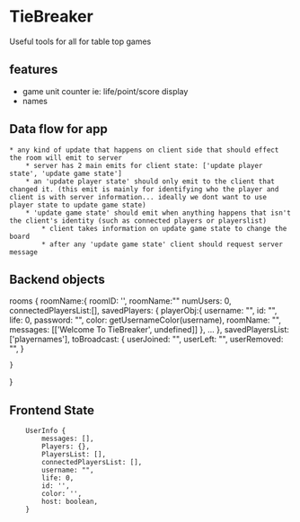 # TieBreaker
Useful tools for all for table top games

## features
* game unit counter ie: life/point/score display
* names


## Data flow for app
    * any kind of update that happens on client side that should effect the room will emit to server
        * server has 2 main emits for client state: ['update player state', 'update game state']
        * an 'update player state' should only emit to the client that changed it. (this emit is mainly for identifying who the player and client is with server information... ideally we dont want to use player state to update game state)
        * 'update game state' should emit when anything happens that isn't the client's identity (such as connected players or playerslist)
            * client takes information on update game state to change the board
            * after any 'update game state' client should request server message



## Backend objects
rooms {
    roomName:{
        roomID: '',
        roomName:""
        numUsers: 0,
        connectedPlayersList:[],
        savedPlayers: {
            playerObj:{
            username: "",
            id: "",
            life: 0,
            password: "", 
            color: getUsernameColor(username),
            roomName: "",
            messages: [['Welcome To TieBreaker', undefined]]
            },
            ...
        },
        savedPlayersList:['playernames'],
        toBroadcast: {
            userJoined: "",
            userLeft: "",
            userRemoved: "",
        }

    }
}

## Frontend State
```
    UserInfo {
        messages: [],
        Players: {},
        PlayersList: [],
        connectedPlayersList: [],
        username: "",
        life: 0,
        id: '',
        color: '',
        host: boolean,
    }
```